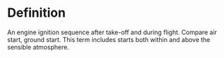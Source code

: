 # Definition

An engine ignition sequence after take-off and during flight. Compare
air start, ground start. This term includes starts both within and above
the sensible atmosphere.
